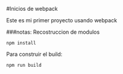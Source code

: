 #Inicios de webpack

Este es mi primer proyecto usando webpack

###notas:
Recostruccion de modulos

```
npm install
```

Para construir el build:

```
npm run build
```

